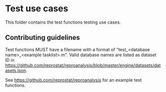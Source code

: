 # Test use cases
This folder contains the test functions testing use cases.

## Contributing guidelines
Test functions MUST have a filename with a format of "test_\<database name\>_\<example tasklist\>.m".
Valid database names are listed as dataset ID in https://github.com/reprostat/reproanalysis/blob/master/engine/datasets/datasets.json.

See https://github.com/reprostat/reproanalysis for an example test functions.